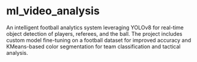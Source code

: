 # ml_video_analysis
An intelligent football analytics system leveraging YOLOv8 for real-time object detection of players, referees, and the ball. The project includes custom model fine-tuning on a football dataset for improved accuracy and KMeans-based color segmentation for team classification and tactical analysis.
